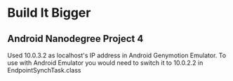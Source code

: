 # Build It Bigger 
## Android Nanodegree Project 4

Used 10.0.3.2 as localhost's IP address in Android Genymotion Emulator.
To use with Android Emulator you would need to switch it to 10.0.2.2 in EndpointSynchTask.class